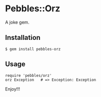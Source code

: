 # Pebbles::Orz

A joke gem.

## Installation

    $ gem install pebbles-orz

## Usage

    require 'pebbles/orz'
    orz Exception   # => Exception: Exception

Enjoy!!!
